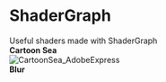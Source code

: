 # ShaderGraph
Useful shaders made with ShaderGraph<br>
<b>Cartoon Sea</b><br>
![CartoonSea_AdobeExpress](https://user-images.githubusercontent.com/82811799/229798110-601adbb7-47ef-4403-895e-147d839d93e9.gif)
<br>
<b>Blur</b><br>







